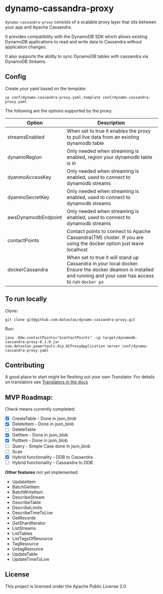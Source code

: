 # dynamo-cassandra-proxy

`dynamo-cassandra-proxy` consists of a scalable proxy layer that sits between your app and Apache Cassandra.

It provides compatibility with the DynamoDB SDK which allows existing DynamoDB applications to read and write data to Cassandra without application changes.

It also supports the ability to sync DynamoDB tables with cassandra via DynamoDB Streams.

## Config

Create your yaml based on the template:

    cp conf/dynamo-cassandra-proxy.yaml.template conf/dynamo-cassandra-proxy.yaml

The following are the options supported by the proxy:

| Option | Description|
| ------ | ---------- |
|streamsEnabled| When set to true it enables the proxy to pull live data from an existing dynamodb table| 
|dynamoRegion| Only needed when streaming is enabled, region your dynamodb table is in |
|dyanmoAccessKey| Only needed when streaming is enabled, used to connect to dynamodb streams|
|dyanmoSecretKey| Only needed when streaming is enabled, used to connect to dynamodb streams|
|awsDynamodbEndpoint| Only needed when streaming is enabled, used to connect to dynamodb streams|
|contactPoints| Contact points to connect to Apache Cassandra(TM) cluster. If you are using the docker option just leave localhost|
|dockerCassandra| When set to true it will stand up Cassandra in your local docker. Ensure the docker deamon is installed and running and your user has access to run `docker ps`|


## To run locally

Clone:

    git clone git@github.com:datastax/dynamo-cassandra-proxy.git

Run:

    java -Ddw.contactPoints="$contactPoints" -cp target/dynamodb-cassandra-proxy-0.1.0.jar com.datastax.powertools.dcp.DCProxyApplication server conf/dynamo-cassandra-proxy.yaml


## Contributing

A good place to start might be fleshing out your own Translator.
For details on translators see [Translators in the docs](docs/Translators.md)

## MVP Roadmap:

Check means currently completed:

 - [x] CreateTable - Done in json_blob
 - [x] DeleteItem - Done in json_blob
 - [ ] DeleteTable
 - [x] GetItem - Done in json_blob
 - [x] PutItem - Done in json_blob
 - [ ] Query - Simple Case done in json_blob
 - [ ] Scan
 - [x] Hybrid functionality - DDB to Cassandra
 - [ ] Hybrid functionality - Cassandra to DDB

**Other features** not yet implemented:

- UpdateItem
- BatchGetItem
- BatchWriteItem
- DescribeStream
- DescribeTable
- DescribeLimits
- DescribeTimeToLive
- GetRecords
- GetShardIterator
- ListStreams
- ListTables
- ListTagsOfResource
- TagResource
- UntagResource
- UpdateTable
- UpdateTimeToLive

## License
This project is licensed under the Apache Public License 2.0